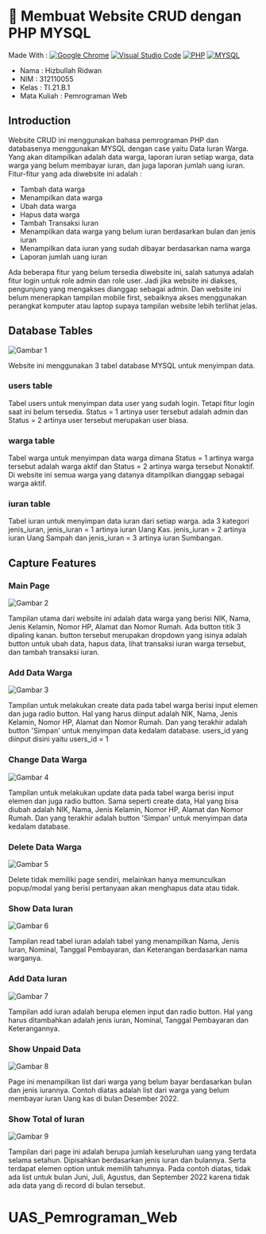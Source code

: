# :rocket: Membuat Website CRUD dengan PHP MYSQL

Made With : [![Google Chrome](https://img.shields.io/badge/Google_chrome-4285F4?style=for-the-badge&logo=Google-chrome&logoColor=white)](https://www.google.com/intl/id_id/chrome/) [![Visual Studio Code](https://img.shields.io/badge/Visual_Studio_Code-0078D4?style=for-the-badge&logo=visual%20studio%20code&logoColor=white)](https://code.visualstudio.com/) [![PHP](https://img.shields.io/badge/PHP-777BB4?style=for-the-badge&logo=php&logoColor=white)](https://www.php.net/) [![MYSQL](https://img.shields.io/badge/MySQL-00000F?style=for-the-badge&logo=mysql&logoColor=white)](https://www.php.net/)

- Nama : Hizbullah Ridwan
- NIM : 312110055
- Kelas : TI.21.B.1
- Mata Kuliah : Pemrograman Web

## Introduction

Website CRUD ini menggunakan bahasa pemrograman PHP dan databasenya menggunakan MYSQL dengan case yaitu Data Iuran Warga. Yang akan ditampilkan adalah data warga, laporan iuran setiap warga, data warga yang belum membayar iuran, dan juga laporan jumlah uang iuran.
Fitur-fitur yang ada diwebsite ini adalah :

- Tambah data warga
- Menampilkan data warga
- Ubah data warga
- Hapus data warga
- Tambah Transaksi Iuran
- Menampilkan data warga yang belum iuran berdasarkan bulan dan jenis iuran
- Menampilkan data iuran yang sudah dibayar berdasarkan nama warga
- Laporan jumlah uang iuran

Ada beberapa fitur yang belum tersedia diwebsite ini, salah satunya adalah fitur login untuk role admin dan role user. Jadi jika website ini diakses, pengunjung yang mengakses dianggap sebagai admin. Dan website ini belum menerapkan tampilan mobile first, sebaiknya akses menggunakan perangkat komputer atau laptop supaya tampilan website lebih terlihat jelas.

## Database Tables

![Gambar 1](Screenshoots/Capture1.PNG)

Website ini menggunakan 3 tabel database MYSQL untuk menyimpan data.

### users table

Tabel users untuk menyimpan data user yang sudah login. Tetapi fitur login saat ini belum tersedia. Status = 1 artinya user tersebut adalah admin dan Status = 2 artinya user tersebut merupakan user biasa.

### warga table

Tabel warga untuk menyimpan data warga dimana Status = 1 artinya warga tersebut adalah warga aktif dan Status = 2 artinya warga tersebut Nonaktif. Di website ini semua warga yang datanya ditampilkan dianggap sebagai warga aktif.

### iuran table

Tabel iuran untuk menyimpan data iuran dari setiap warga. ada 3 kategori jenis_iuran, jenis_iuran = 1 artinya iuran Uang Kas. jenis_iuran = 2 artinya iuran Uang Sampah dan jenis_iuran = 3 artinya iuran Sumbangan.

## Capture Features

### Main Page

![Gambar 2](Screenshoots/Capture2.PNG)

Tampilan utama dari website ini adalah data warga yang berisi NIK, Nama, Jenis Kelamin, Nomor HP, Alamat dan Nomor Rumah. Ada button titik 3 dipaling kanan. button tersebut merupakan dropdown yang isinya adalah button untuk ubah data, hapus data, lihat transaksi iuran warga tersebut, dan tambah transaksi iuran.

### Add Data Warga

![Gambar 3](Screenshoots/Capture3.PNG)

Tampilan untuk melakukan create data pada tabel warga berisi input elemen dan juga radio button. Hal yang harus diinput adalah NIK, Nama, Jenis Kelamin, Nomor HP, Alamat dan Nomor Rumah. Dan yang terakhir adalah button 'Simpan' untuk menyimpan data kedalam database. users_id yang diinput disini yaitu users_id = 1

### Change Data Warga

![Gambar 4](Screenshoots/Capture4.PNG)

Tampilan untuk melakukan update data pada tabel warga berisi input elemen dan juga radio button. Sama seperti create data, Hal yang bisa diubah adalah NIK, Nama, Jenis Kelamin, Nomor HP, Alamat dan Nomor Rumah. Dan yang terakhir adalah button 'Simpan' untuk menyimpan data kedalam database.

### Delete Data Warga

![Gambar 5](Screenshoots/Capture5.PNG)

Delete tidak memiliki page sendiri, melainkan hanya memunculkan popup/modal yang berisi pertanyaan akan menghapus data atau tidak.

### Show Data Iuran

![Gambar 6](Screenshoots/Capture6.PNG)

Tampilan read tabel iuran adalah tabel yang menampilkan Nama, Jenis Iuran, Nominal, Tanggal Pembayaran, dan Keterangan berdasarkan nama warganya.

### Add Data Iuran

![Gambar 7](Screenshoots/Capture7.PNG)

Tampilan add iuran adalah berupa elemen input dan radio button. Hal yang harus ditambahkan adalah jenis iuran, Nominal, Tanggal Pembayaran dan Keterangannya.

### Show Unpaid Data

![Gambar 8](Screenshoots/Capture8.PNG)

Page ini menampilkan list dari warga yang belum bayar berdasarkan bulan dan jenis iurannya. Contoh diatas adalah list dari warga yang belum membayar iuran Uang kas di bulan Desember 2022.

### Show Total of Iuran

![Gambar 9](Screenshoots/Capture9.PNG)

Tampilan dari page ini adalah berupa jumlah keseluruhan uang yang terdata selama setahun. Dipisahkan berdasarkan jenis iuran dan bulannya. Serta terdapat elemen option untuk memilih tahunnya. Pada contoh diatas, tidak ada list untuk bulan Juni, Juli, Agustus, dan September 2022 karena tidak ada data yang di record di bulan tersebut.
# UAS_Pemrograman_Web
